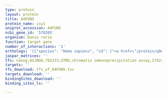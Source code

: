 ```yaml
---
type: protein
layout: protein
title: A4FUN5
protein_name: isy1
uniprot_accession: A4FUN5
ncbi_gene_id: '570205'
organism: Danio rerio
function: target gene
number_of_interactions: '1'
orthologs: '[{"species": "Homo sapiens", "id": ["<a href=\"/protein/q9ulr0\">Q9ULR0</a>"]}, {"species": "Mus musculus", "id": ["A0A0N4SUM8", "<a href=\"/protein/q69zq2\">Q69ZQ2</a>"]}, {"species": "Rattus norvegicus", "id": ["<a href=\"/protein/q6ayb3\">Q6AYB3</a>"]}, {"species": "Drosophila melanogaster", "id": ["<a href=\"/protein/q9vhv6\">Q9VHV6</a>"]}, {"species": "Caenorhabditis elegans", "id": ["<a href=\"/protein/q20716\">Q20716</a>"]}]'
jaspar_matrices: ''
tfs: nanog,A5JNG8,792333,GTRD,chromatin immunoprecipitation assay,27924024%5Buid%5D,No
targets: ''
tfs_download: tfs_of_A4FUN5.tsv
targets_download: ''
bindingSites_download: ''
binding_sites_ls: ''

---
```

